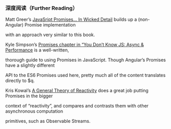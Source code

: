 ### 深度阅读（Further Reading）

Matt Greer’s [JavaSript Promises... In Wicked Detail](http://www.mattgreer.org/articles/promises-in-wicked-detail/) builds up a \(non-Angular\) Promise implementation

with an approach very similar to this book.

Kyle Simpson’s [Promises chapter in “You Don’t Know JS: Async & Performance](https://github.com/getify/You-Dont-Know-JS/blob/master/async%20&%20performance/ch3.md) is a well-written,

thorough guide to using Promises in JavaScript. Though Angular’s Promises have a slightly different

API to the ES6 Promises used here, pretty much all of the content translates directly to $q.

Kris Kowal’s [A General Theory of Reactivity](https://github.com/kriskowal/gtor) does a great job putting Promises in the bigger

context of “reactivity”, and compares and contrasts them with other asynchronous computation

primitives, such as Observable Streams.



